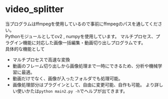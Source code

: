 # video_splitter
当プログラムはffmpegを使用しているので事前にffmpegのパスを通してください。  
Pythonモジュールとしてcv2 , numpyを使用しています。
マルチプロセス、プラグイン機能に対応した画像一括編集・動画切り出しプログラムです。  
具体的な機能として  
* マルチプロセスで高速な変換
* 動画のフレーム切り出しから画像処理まで一時にできるため、分析や機械学習に最適。  
* 動画だけでなく、画像が入ったフォルダでも処理可能。  
* 画像処理部分はプラグインとして、自由に変更可能、自作も可能。
より詳しい使いかたは`python main2.py -h`でヘルプが出てきます。
